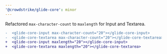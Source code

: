 ```yaml
---
'@crowdstrike/glide-core': minor
---
```


Refactored `max-character-count` to `maxlength` for Input and Textarea.

```diff
-  <glide-core-input max-character-count="20"></glide-core-input>
-  <glide-core-textarea max-character-count="20"></glide-core-textarea>
+  <glide-core-input maxlength="20"></glide-core-input>
+  <glide-core-textarea maxlength="20"></glide-core-textarea>
```
